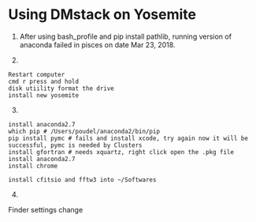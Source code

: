 Using DMstack on Yosemite
=========================
1. After using bash_profile and pip install pathlib,
running version of anaconda failed in pisces on date Mar 23, 2018.

2. 
```
Restart computer
cmd r press and hold
disk utiility format the drive
install new yosemite
```

3. 
```
install anaconda2.7
which pip # /Users/poudel/anaconda2/bin/pip
pip install pymc # fails and install xcode, try again now it will be successful, pymc is needed by Clusters
install gfortran # needs xquartz, right click open the .pkg file
install anaconda2.7
install chrome

install cfitsio and fftw3 into ~/Softwares
```

4.
Finder settings change
